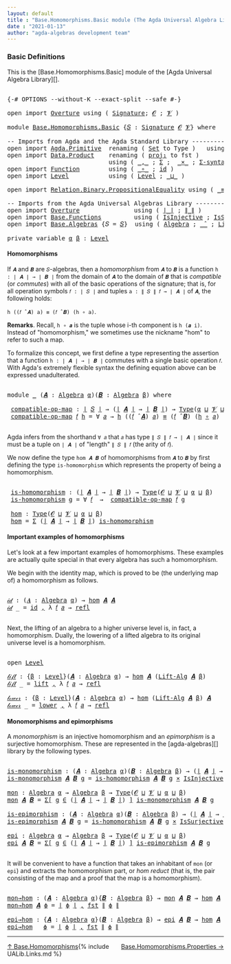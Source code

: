 ```yaml
---
layout: default
title : "Base.Homomorphisms.Basic module (The Agda Universal Algebra Library)"
date : "2021-01-13"
author: "agda-algebras development team"
---
```


### <a id="basic-definitions">Basic Definitions</a>

This is the [Base.Homomorphisms.Basic] module of the [Agda Universal Algebra Library][].

<pre class="Agda">

<a id="323" class="Symbol">{-#</a> <a id="327" class="Keyword">OPTIONS</a> <a id="335" class="Pragma">--without-K</a> <a id="347" class="Pragma">--exact-split</a> <a id="361" class="Pragma">--safe</a> <a id="368" class="Symbol">#-}</a>

<a id="373" class="Keyword">open</a> <a id="378" class="Keyword">import</a> <a id="385" href="Overture.html" class="Module">Overture</a> <a id="394" class="Keyword">using</a> <a id="400" class="Symbol">(</a> <a id="402" href="Overture.Signatures.html#3264" class="Function">Signature</a><a id="411" class="Symbol">;</a> <a id="413" href="Overture.Signatures.html#648" class="Generalizable">𝓞</a> <a id="415" class="Symbol">;</a> <a id="417" href="Overture.Signatures.html#650" class="Generalizable">𝓥</a> <a id="419" class="Symbol">)</a>

<a id="422" class="Keyword">module</a> <a id="429" href="Base.Homomorphisms.Basic.html" class="Module">Base.Homomorphisms.Basic</a> <a id="454" class="Symbol">{</a><a id="455" href="Base.Homomorphisms.Basic.html#455" class="Bound">𝑆</a> <a id="457" class="Symbol">:</a> <a id="459" href="Overture.Signatures.html#3264" class="Function">Signature</a> <a id="469" href="Overture.Signatures.html#648" class="Generalizable">𝓞</a> <a id="471" href="Overture.Signatures.html#650" class="Generalizable">𝓥</a><a id="472" class="Symbol">}</a> <a id="474" class="Keyword">where</a>

<a id="481" class="Comment">-- Imports from Agda and the Agda Standard Library --------------------------------</a>
<a id="565" class="Keyword">open</a> <a id="570" class="Keyword">import</a> <a id="577" href="Agda.Primitive.html" class="Module">Agda.Primitive</a>  <a id="593" class="Keyword">renaming</a> <a id="602" class="Symbol">(</a> <a id="604" href="Agda.Primitive.html#388" class="Primitive">Set</a> <a id="608" class="Symbol">to</a> <a id="611" class="Primitive">Type</a> <a id="616" class="Symbol">)</a>   <a id="620" class="Keyword">using</a> <a id="626" class="Symbol">()</a>
<a id="629" class="Keyword">open</a> <a id="634" class="Keyword">import</a> <a id="641" href="Data.Product.html" class="Module">Data.Product</a>    <a id="657" class="Keyword">renaming</a> <a id="666" class="Symbol">(</a> <a id="668" href="Data.Product.Base.html#636" class="Field">proj₁</a> <a id="674" class="Symbol">to</a> <a id="677" class="Field">fst</a> <a id="681" class="Symbol">)</a>
                            <a id="711" class="Keyword">using</a> <a id="717" class="Symbol">(</a> <a id="719" href="Agda.Builtin.Sigma.html#235" class="InductiveConstructor Operator">_,_</a> <a id="723" class="Symbol">;</a> <a id="725" href="Agda.Builtin.Sigma.html#165" class="Record">Σ</a> <a id="727" class="Symbol">;</a>  <a id="730" href="Data.Product.Base.html#1618" class="Function Operator">_×_</a> <a id="734" class="Symbol">;</a> <a id="736" href="Data.Product.Base.html#1244" class="Function">Σ-syntax</a><a id="744" class="Symbol">)</a>
<a id="746" class="Keyword">open</a> <a id="751" class="Keyword">import</a> <a id="758" href="Function.html" class="Module">Function</a>        <a id="774" class="Keyword">using</a> <a id="780" class="Symbol">(</a> <a id="782" href="Function.Base.html#1115" class="Function Operator">_∘_</a> <a id="786" class="Symbol">;</a> <a id="788" href="Function.Base.html#704" class="Function">id</a> <a id="791" class="Symbol">)</a>
<a id="793" class="Keyword">open</a> <a id="798" class="Keyword">import</a> <a id="805" href="Level.html" class="Module">Level</a>           <a id="821" class="Keyword">using</a> <a id="827" class="Symbol">(</a> <a id="829" href="Agda.Primitive.html#742" class="Postulate">Level</a> <a id="835" class="Symbol">;</a> <a id="837" href="Agda.Primitive.html#961" class="Primitive Operator">_⊔_</a> <a id="841" class="Symbol">)</a>

<a id="844" class="Keyword">open</a> <a id="849" class="Keyword">import</a> <a id="856" href="Relation.Binary.PropositionalEquality.html" class="Module">Relation.Binary.PropositionalEquality</a> <a id="894" class="Keyword">using</a> <a id="900" class="Symbol">(</a> <a id="902" href="Agda.Builtin.Equality.html#150" class="Datatype Operator">_≡_</a> <a id="906" class="Symbol">;</a> <a id="908" href="Agda.Builtin.Equality.html#207" class="InductiveConstructor">refl</a> <a id="913" class="Symbol">)</a>

<a id="916" class="Comment">-- Imports from the Agda Universal Algebras Library --------------------------------</a>
<a id="1001" class="Keyword">open</a> <a id="1006" class="Keyword">import</a> <a id="1013" href="Overture.html" class="Module">Overture</a>               <a id="1036" class="Keyword">using</a> <a id="1042" class="Symbol">(</a> <a id="1044" href="Overture.Basic.html#4325" class="Function Operator">∣_∣</a> <a id="1048" class="Symbol">;</a> <a id="1050" href="Overture.Basic.html#4363" class="Function Operator">∥_∥</a> <a id="1054" class="Symbol">)</a>
<a id="1056" class="Keyword">open</a> <a id="1061" class="Keyword">import</a> <a id="1068" href="Base.Functions.html" class="Module">Base.Functions</a>         <a id="1091" class="Keyword">using</a> <a id="1097" class="Symbol">(</a> <a id="1099" href="Base.Functions.Injective.html#1250" class="Function">IsInjective</a> <a id="1111" class="Symbol">;</a> <a id="1113" href="Base.Functions.Surjective.html#1792" class="Function">IsSurjective</a> <a id="1126" class="Symbol">)</a>
<a id="1128" class="Keyword">open</a> <a id="1133" class="Keyword">import</a> <a id="1140" href="Base.Algebras.html" class="Module">Base.Algebras</a> <a id="1154" class="Symbol">{</a><a id="1155" class="Argument">𝑆</a> <a id="1157" class="Symbol">=</a> <a id="1159" href="Base.Homomorphisms.Basic.html#455" class="Bound">𝑆</a><a id="1160" class="Symbol">}</a>  <a id="1163" class="Keyword">using</a> <a id="1169" class="Symbol">(</a> <a id="1171" href="Base.Algebras.Basic.html#2774" class="Function">Algebra</a> <a id="1179" class="Symbol">;</a> <a id="1181" href="Base.Algebras.Basic.html#5783" class="Function Operator">_̂_</a> <a id="1185" class="Symbol">;</a> <a id="1187" href="Base.Algebras.Basic.html#7180" class="Function">Lift-Alg</a> <a id="1196" class="Symbol">)</a>

<a id="1199" class="Keyword">private</a> <a id="1207" class="Keyword">variable</a> <a id="1216" href="Base.Homomorphisms.Basic.html#1216" class="Generalizable">α</a> <a id="1218" href="Base.Homomorphisms.Basic.html#1218" class="Generalizable">β</a> <a id="1220" class="Symbol">:</a> <a id="1222" href="Agda.Primitive.html#742" class="Postulate">Level</a>
</pre>

#### <a id="homomorphisms">Homomorphisms</a>

If `𝑨` and `𝑩` are `𝑆`-algebras, then a *homomorphism* from `𝑨` to `𝑩` is a
function `h : ∣ 𝑨 ∣ → ∣ 𝑩 ∣` from the domain of `𝑨` to the domain of `𝑩` that is
*compatible* (or *commutes*) with all of the basic operations of the signature;
that is, for all operation symbols `𝑓 : ∣ 𝑆 ∣` and tuples `a : ∥ 𝑆 ∥ 𝑓 → ∣ 𝑨 ∣` of
`𝑨`, the following holds:

`h ((𝑓 ̂ 𝑨) a) ≡ (𝑓 ̂ 𝑩) (h ∘ a)`.

**Remarks**. Recall, `h ∘ 𝒂` is the tuple whose i-th component is `h (𝒂 i)`.
Instead of "homomorphism," we sometimes use the nickname "hom" to refer to such
a map.

To formalize this concept, we first define a type representing the assertion that
a function `h : ∣ 𝑨 ∣ → ∣ 𝑩 ∣` commutes with a single basic operation `𝑓`.  With
Agda's extremely flexible syntax the defining equation above can be expressed
unadulterated.

<pre class="Agda">

<a id="2105" class="Keyword">module</a> <a id="2112" href="Base.Homomorphisms.Basic.html#2112" class="Module">_</a> <a id="2114" class="Symbol">(</a><a id="2115" href="Base.Homomorphisms.Basic.html#2115" class="Bound">𝑨</a> <a id="2117" class="Symbol">:</a> <a id="2119" href="Base.Algebras.Basic.html#2774" class="Function">Algebra</a> <a id="2127" href="Base.Homomorphisms.Basic.html#1216" class="Generalizable">α</a><a id="2128" class="Symbol">)(</a><a id="2130" href="Base.Homomorphisms.Basic.html#2130" class="Bound">𝑩</a> <a id="2132" class="Symbol">:</a> <a id="2134" href="Base.Algebras.Basic.html#2774" class="Function">Algebra</a> <a id="2142" href="Base.Homomorphisms.Basic.html#1218" class="Generalizable">β</a><a id="2143" class="Symbol">)</a> <a id="2145" class="Keyword">where</a>

 <a id="2153" href="Base.Homomorphisms.Basic.html#2153" class="Function">compatible-op-map</a> <a id="2171" class="Symbol">:</a> <a id="2173" href="Overture.Basic.html#4325" class="Function Operator">∣</a> <a id="2175" href="Base.Homomorphisms.Basic.html#455" class="Bound">𝑆</a> <a id="2177" href="Overture.Basic.html#4325" class="Function Operator">∣</a> <a id="2179" class="Symbol">→</a> <a id="2181" class="Symbol">(</a><a id="2182" href="Overture.Basic.html#4325" class="Function Operator">∣</a> <a id="2184" href="Base.Homomorphisms.Basic.html#2115" class="Bound">𝑨</a> <a id="2186" href="Overture.Basic.html#4325" class="Function Operator">∣</a> <a id="2188" class="Symbol">→</a> <a id="2190" href="Overture.Basic.html#4325" class="Function Operator">∣</a> <a id="2192" href="Base.Homomorphisms.Basic.html#2130" class="Bound">𝑩</a> <a id="2194" href="Overture.Basic.html#4325" class="Function Operator">∣</a><a id="2195" class="Symbol">)</a> <a id="2197" class="Symbol">→</a> <a id="2199" href="Base.Homomorphisms.Basic.html#611" class="Primitive">Type</a><a id="2203" class="Symbol">(</a><a id="2204" href="Base.Homomorphisms.Basic.html#2127" class="Bound">α</a> <a id="2206" href="Agda.Primitive.html#961" class="Primitive Operator">⊔</a> <a id="2208" href="Base.Homomorphisms.Basic.html#471" class="Bound">𝓥</a> <a id="2210" href="Agda.Primitive.html#961" class="Primitive Operator">⊔</a> <a id="2212" href="Base.Homomorphisms.Basic.html#2142" class="Bound">β</a><a id="2213" class="Symbol">)</a>
 <a id="2216" href="Base.Homomorphisms.Basic.html#2153" class="Function">compatible-op-map</a> <a id="2234" href="Base.Homomorphisms.Basic.html#2234" class="Bound">𝑓</a> <a id="2236" href="Base.Homomorphisms.Basic.html#2236" class="Bound">h</a> <a id="2238" class="Symbol">=</a> <a id="2240" class="Symbol">∀</a> <a id="2242" href="Base.Homomorphisms.Basic.html#2242" class="Bound">𝑎</a> <a id="2244" class="Symbol">→</a> <a id="2246" href="Base.Homomorphisms.Basic.html#2236" class="Bound">h</a> <a id="2248" class="Symbol">((</a><a id="2250" href="Base.Homomorphisms.Basic.html#2234" class="Bound">𝑓</a> <a id="2252" href="Base.Algebras.Basic.html#5783" class="Function Operator">̂</a> <a id="2254" href="Base.Homomorphisms.Basic.html#2115" class="Bound">𝑨</a><a id="2255" class="Symbol">)</a> <a id="2257" href="Base.Homomorphisms.Basic.html#2242" class="Bound">𝑎</a><a id="2258" class="Symbol">)</a> <a id="2260" href="Agda.Builtin.Equality.html#150" class="Datatype Operator">≡</a> <a id="2262" class="Symbol">(</a><a id="2263" href="Base.Homomorphisms.Basic.html#2234" class="Bound">𝑓</a> <a id="2265" href="Base.Algebras.Basic.html#5783" class="Function Operator">̂</a> <a id="2267" href="Base.Homomorphisms.Basic.html#2130" class="Bound">𝑩</a><a id="2268" class="Symbol">)</a> <a id="2270" class="Symbol">(</a><a id="2271" href="Base.Homomorphisms.Basic.html#2236" class="Bound">h</a> <a id="2273" href="Function.Base.html#1115" class="Function Operator">∘</a> <a id="2275" href="Base.Homomorphisms.Basic.html#2242" class="Bound">𝑎</a><a id="2276" class="Symbol">)</a>

</pre>

Agda infers from the shorthand `∀ 𝑎` that `𝑎` has type `∥ 𝑆 ∥ 𝑓 → ∣ 𝑨 ∣` since it
must be a tuple on `∣ 𝑨 ∣` of "length" `∥ 𝑆 ∥ 𝑓` (the arity of `𝑓`).

We now define the type `hom 𝑨 𝑩` of homomorphisms from `𝑨` to `𝑩` by first
defining the type `is-homomorphism` which represents the property of being a
homomorphism.

<pre class="Agda">

 <a id="2625" href="Base.Homomorphisms.Basic.html#2625" class="Function">is-homomorphism</a> <a id="2641" class="Symbol">:</a> <a id="2643" class="Symbol">(</a><a id="2644" href="Overture.Basic.html#4325" class="Function Operator">∣</a> <a id="2646" href="Base.Homomorphisms.Basic.html#2115" class="Bound">𝑨</a> <a id="2648" href="Overture.Basic.html#4325" class="Function Operator">∣</a> <a id="2650" class="Symbol">→</a> <a id="2652" href="Overture.Basic.html#4325" class="Function Operator">∣</a> <a id="2654" href="Base.Homomorphisms.Basic.html#2130" class="Bound">𝑩</a> <a id="2656" href="Overture.Basic.html#4325" class="Function Operator">∣</a><a id="2657" class="Symbol">)</a> <a id="2659" class="Symbol">→</a> <a id="2661" href="Base.Homomorphisms.Basic.html#611" class="Primitive">Type</a><a id="2665" class="Symbol">(</a><a id="2666" href="Base.Homomorphisms.Basic.html#469" class="Bound">𝓞</a> <a id="2668" href="Agda.Primitive.html#961" class="Primitive Operator">⊔</a> <a id="2670" href="Base.Homomorphisms.Basic.html#471" class="Bound">𝓥</a> <a id="2672" href="Agda.Primitive.html#961" class="Primitive Operator">⊔</a> <a id="2674" href="Base.Homomorphisms.Basic.html#2127" class="Bound">α</a> <a id="2676" href="Agda.Primitive.html#961" class="Primitive Operator">⊔</a> <a id="2678" href="Base.Homomorphisms.Basic.html#2142" class="Bound">β</a><a id="2679" class="Symbol">)</a>
 <a id="2682" href="Base.Homomorphisms.Basic.html#2625" class="Function">is-homomorphism</a> <a id="2698" href="Base.Homomorphisms.Basic.html#2698" class="Bound">g</a> <a id="2700" class="Symbol">=</a> <a id="2702" class="Symbol">∀</a> <a id="2704" href="Base.Homomorphisms.Basic.html#2704" class="Bound">𝑓</a>  <a id="2707" class="Symbol">→</a>  <a id="2710" href="Base.Homomorphisms.Basic.html#2153" class="Function">compatible-op-map</a> <a id="2728" href="Base.Homomorphisms.Basic.html#2704" class="Bound">𝑓</a> <a id="2730" href="Base.Homomorphisms.Basic.html#2698" class="Bound">g</a>

 <a id="2734" href="Base.Homomorphisms.Basic.html#2734" class="Function">hom</a> <a id="2738" class="Symbol">:</a> <a id="2740" href="Base.Homomorphisms.Basic.html#611" class="Primitive">Type</a><a id="2744" class="Symbol">(</a><a id="2745" href="Base.Homomorphisms.Basic.html#469" class="Bound">𝓞</a> <a id="2747" href="Agda.Primitive.html#961" class="Primitive Operator">⊔</a> <a id="2749" href="Base.Homomorphisms.Basic.html#471" class="Bound">𝓥</a> <a id="2751" href="Agda.Primitive.html#961" class="Primitive Operator">⊔</a> <a id="2753" href="Base.Homomorphisms.Basic.html#2127" class="Bound">α</a> <a id="2755" href="Agda.Primitive.html#961" class="Primitive Operator">⊔</a> <a id="2757" href="Base.Homomorphisms.Basic.html#2142" class="Bound">β</a><a id="2758" class="Symbol">)</a>
 <a id="2761" href="Base.Homomorphisms.Basic.html#2734" class="Function">hom</a> <a id="2765" class="Symbol">=</a> <a id="2767" href="Agda.Builtin.Sigma.html#165" class="Record">Σ</a> <a id="2769" class="Symbol">(</a><a id="2770" href="Overture.Basic.html#4325" class="Function Operator">∣</a> <a id="2772" href="Base.Homomorphisms.Basic.html#2115" class="Bound">𝑨</a> <a id="2774" href="Overture.Basic.html#4325" class="Function Operator">∣</a> <a id="2776" class="Symbol">→</a> <a id="2778" href="Overture.Basic.html#4325" class="Function Operator">∣</a> <a id="2780" href="Base.Homomorphisms.Basic.html#2130" class="Bound">𝑩</a> <a id="2782" href="Overture.Basic.html#4325" class="Function Operator">∣</a><a id="2783" class="Symbol">)</a> <a id="2785" href="Base.Homomorphisms.Basic.html#2625" class="Function">is-homomorphism</a>
</pre>


#### <a id="important-exmples-of-homomorphisms">Important examples of homomorphisms</a>

Let's look at a few important examples of homomorphisms. These examples are
actually quite special in that every algebra has such a homomorphism.

We begin with the identity map, which is proved to be (the underlying map of) a
homomorphism as follows.

<pre class="Agda">

<a id="𝒾𝒹"></a><a id="3170" href="Base.Homomorphisms.Basic.html#3170" class="Function">𝒾𝒹</a> <a id="3173" class="Symbol">:</a> <a id="3175" class="Symbol">(</a><a id="3176" href="Base.Homomorphisms.Basic.html#3176" class="Bound">𝑨</a> <a id="3178" class="Symbol">:</a> <a id="3180" href="Base.Algebras.Basic.html#2774" class="Function">Algebra</a> <a id="3188" href="Base.Homomorphisms.Basic.html#1216" class="Generalizable">α</a><a id="3189" class="Symbol">)</a> <a id="3191" class="Symbol">→</a> <a id="3193" href="Base.Homomorphisms.Basic.html#2734" class="Function">hom</a> <a id="3197" href="Base.Homomorphisms.Basic.html#3176" class="Bound">𝑨</a> <a id="3199" href="Base.Homomorphisms.Basic.html#3176" class="Bound">𝑨</a>
<a id="3201" href="Base.Homomorphisms.Basic.html#3170" class="Function">𝒾𝒹</a> <a id="3204" class="Symbol">_</a> <a id="3206" class="Symbol">=</a> <a id="3208" href="Function.Base.html#704" class="Function">id</a> <a id="3211" href="Agda.Builtin.Sigma.html#235" class="InductiveConstructor Operator">,</a> <a id="3213" class="Symbol">λ</a> <a id="3215" href="Base.Homomorphisms.Basic.html#3215" class="Bound">𝑓</a> <a id="3217" href="Base.Homomorphisms.Basic.html#3217" class="Bound">𝑎</a> <a id="3219" class="Symbol">→</a> <a id="3221" href="Agda.Builtin.Equality.html#207" class="InductiveConstructor">refl</a>

</pre>

Next, the lifting of an algebra to a higher universe level is, in fact, a
homomorphism. Dually, the lowering of a lifted algebra to its original universe
level is a homomorphism.

<pre class="Agda">

<a id="3433" class="Keyword">open</a> <a id="3438" href="Level.html" class="Module">Level</a>

<a id="𝓁𝒾𝒻𝓉"></a><a id="3445" href="Base.Homomorphisms.Basic.html#3445" class="Function">𝓁𝒾𝒻𝓉</a> <a id="3450" class="Symbol">:</a> <a id="3452" class="Symbol">{</a><a id="3453" href="Base.Homomorphisms.Basic.html#3453" class="Bound">β</a> <a id="3455" class="Symbol">:</a> <a id="3457" href="Agda.Primitive.html#742" class="Postulate">Level</a><a id="3462" class="Symbol">}(</a><a id="3464" href="Base.Homomorphisms.Basic.html#3464" class="Bound">𝑨</a> <a id="3466" class="Symbol">:</a> <a id="3468" href="Base.Algebras.Basic.html#2774" class="Function">Algebra</a> <a id="3476" href="Base.Homomorphisms.Basic.html#1216" class="Generalizable">α</a><a id="3477" class="Symbol">)</a> <a id="3479" class="Symbol">→</a> <a id="3481" href="Base.Homomorphisms.Basic.html#2734" class="Function">hom</a> <a id="3485" href="Base.Homomorphisms.Basic.html#3464" class="Bound">𝑨</a> <a id="3487" class="Symbol">(</a><a id="3488" href="Base.Algebras.Basic.html#7180" class="Function">Lift-Alg</a> <a id="3497" href="Base.Homomorphisms.Basic.html#3464" class="Bound">𝑨</a> <a id="3499" href="Base.Homomorphisms.Basic.html#3453" class="Bound">β</a><a id="3500" class="Symbol">)</a>
<a id="3502" href="Base.Homomorphisms.Basic.html#3445" class="Function">𝓁𝒾𝒻𝓉</a> <a id="3507" class="Symbol">_</a> <a id="3509" class="Symbol">=</a> <a id="3511" href="Level.html#466" class="InductiveConstructor">lift</a> <a id="3516" href="Agda.Builtin.Sigma.html#235" class="InductiveConstructor Operator">,</a> <a id="3518" class="Symbol">λ</a> <a id="3520" href="Base.Homomorphisms.Basic.html#3520" class="Bound">𝑓</a> <a id="3522" href="Base.Homomorphisms.Basic.html#3522" class="Bound">𝑎</a> <a id="3524" class="Symbol">→</a> <a id="3526" href="Agda.Builtin.Equality.html#207" class="InductiveConstructor">refl</a>

<a id="𝓁ℴ𝓌ℯ𝓇"></a><a id="3532" href="Base.Homomorphisms.Basic.html#3532" class="Function">𝓁ℴ𝓌ℯ𝓇</a> <a id="3538" class="Symbol">:</a> <a id="3540" class="Symbol">{</a><a id="3541" href="Base.Homomorphisms.Basic.html#3541" class="Bound">β</a> <a id="3543" class="Symbol">:</a> <a id="3545" href="Agda.Primitive.html#742" class="Postulate">Level</a><a id="3550" class="Symbol">}(</a><a id="3552" href="Base.Homomorphisms.Basic.html#3552" class="Bound">𝑨</a> <a id="3554" class="Symbol">:</a> <a id="3556" href="Base.Algebras.Basic.html#2774" class="Function">Algebra</a> <a id="3564" href="Base.Homomorphisms.Basic.html#1216" class="Generalizable">α</a><a id="3565" class="Symbol">)</a> <a id="3567" class="Symbol">→</a> <a id="3569" href="Base.Homomorphisms.Basic.html#2734" class="Function">hom</a> <a id="3573" class="Symbol">(</a><a id="3574" href="Base.Algebras.Basic.html#7180" class="Function">Lift-Alg</a> <a id="3583" href="Base.Homomorphisms.Basic.html#3552" class="Bound">𝑨</a> <a id="3585" href="Base.Homomorphisms.Basic.html#3541" class="Bound">β</a><a id="3586" class="Symbol">)</a> <a id="3588" href="Base.Homomorphisms.Basic.html#3552" class="Bound">𝑨</a>
<a id="3590" href="Base.Homomorphisms.Basic.html#3532" class="Function">𝓁ℴ𝓌ℯ𝓇</a> <a id="3596" class="Symbol">_</a> <a id="3598" class="Symbol">=</a> <a id="3600" href="Level.html#479" class="Field">lower</a> <a id="3606" href="Agda.Builtin.Sigma.html#235" class="InductiveConstructor Operator">,</a> <a id="3608" class="Symbol">λ</a> <a id="3610" href="Base.Homomorphisms.Basic.html#3610" class="Bound">𝑓</a> <a id="3612" href="Base.Homomorphisms.Basic.html#3612" class="Bound">𝑎</a> <a id="3614" class="Symbol">→</a> <a id="3616" href="Agda.Builtin.Equality.html#207" class="InductiveConstructor">refl</a>
</pre>


#### <a id="monomorphisms-and-epimorphisms">Monomorphisms and epimorphisms</a>

A *monomorphism* is an injective homomorphism and an *epimorphism* is a surjective
homomorphism. These are represented in the [agda-algebras][] library by the following
types.

<pre class="Agda">

<a id="is-monomorphism"></a><a id="3905" href="Base.Homomorphisms.Basic.html#3905" class="Function">is-monomorphism</a> <a id="3921" class="Symbol">:</a> <a id="3923" class="Symbol">(</a><a id="3924" href="Base.Homomorphisms.Basic.html#3924" class="Bound">𝑨</a> <a id="3926" class="Symbol">:</a> <a id="3928" href="Base.Algebras.Basic.html#2774" class="Function">Algebra</a> <a id="3936" href="Base.Homomorphisms.Basic.html#1216" class="Generalizable">α</a><a id="3937" class="Symbol">)(</a><a id="3939" href="Base.Homomorphisms.Basic.html#3939" class="Bound">𝑩</a> <a id="3941" class="Symbol">:</a> <a id="3943" href="Base.Algebras.Basic.html#2774" class="Function">Algebra</a> <a id="3951" href="Base.Homomorphisms.Basic.html#1218" class="Generalizable">β</a><a id="3952" class="Symbol">)</a> <a id="3954" class="Symbol">→</a> <a id="3956" class="Symbol">(</a><a id="3957" href="Overture.Basic.html#4325" class="Function Operator">∣</a> <a id="3959" href="Base.Homomorphisms.Basic.html#3924" class="Bound">𝑨</a> <a id="3961" href="Overture.Basic.html#4325" class="Function Operator">∣</a> <a id="3963" class="Symbol">→</a> <a id="3965" href="Overture.Basic.html#4325" class="Function Operator">∣</a> <a id="3967" href="Base.Homomorphisms.Basic.html#3939" class="Bound">𝑩</a> <a id="3969" href="Overture.Basic.html#4325" class="Function Operator">∣</a><a id="3970" class="Symbol">)</a> <a id="3972" class="Symbol">→</a> <a id="3974" href="Base.Homomorphisms.Basic.html#611" class="Primitive">Type</a> <a id="3979" class="Symbol">_</a>
<a id="3981" href="Base.Homomorphisms.Basic.html#3905" class="Function">is-monomorphism</a> <a id="3997" href="Base.Homomorphisms.Basic.html#3997" class="Bound">𝑨</a> <a id="3999" href="Base.Homomorphisms.Basic.html#3999" class="Bound">𝑩</a> <a id="4001" href="Base.Homomorphisms.Basic.html#4001" class="Bound">g</a> <a id="4003" class="Symbol">=</a> <a id="4005" href="Base.Homomorphisms.Basic.html#2625" class="Function">is-homomorphism</a> <a id="4021" href="Base.Homomorphisms.Basic.html#3997" class="Bound">𝑨</a> <a id="4023" href="Base.Homomorphisms.Basic.html#3999" class="Bound">𝑩</a> <a id="4025" href="Base.Homomorphisms.Basic.html#4001" class="Bound">g</a> <a id="4027" href="Data.Product.Base.html#1618" class="Function Operator">×</a> <a id="4029" href="Base.Functions.Injective.html#1250" class="Function">IsInjective</a> <a id="4041" href="Base.Homomorphisms.Basic.html#4001" class="Bound">g</a>

<a id="mon"></a><a id="4044" href="Base.Homomorphisms.Basic.html#4044" class="Function">mon</a> <a id="4048" class="Symbol">:</a> <a id="4050" href="Base.Algebras.Basic.html#2774" class="Function">Algebra</a> <a id="4058" href="Base.Homomorphisms.Basic.html#1216" class="Generalizable">α</a> <a id="4060" class="Symbol">→</a> <a id="4062" href="Base.Algebras.Basic.html#2774" class="Function">Algebra</a> <a id="4070" href="Base.Homomorphisms.Basic.html#1218" class="Generalizable">β</a> <a id="4072" class="Symbol">→</a> <a id="4074" href="Base.Homomorphisms.Basic.html#611" class="Primitive">Type</a><a id="4078" class="Symbol">(</a><a id="4079" href="Base.Homomorphisms.Basic.html#469" class="Bound">𝓞</a> <a id="4081" href="Agda.Primitive.html#961" class="Primitive Operator">⊔</a> <a id="4083" href="Base.Homomorphisms.Basic.html#471" class="Bound">𝓥</a> <a id="4085" href="Agda.Primitive.html#961" class="Primitive Operator">⊔</a> <a id="4087" href="Base.Homomorphisms.Basic.html#1216" class="Generalizable">α</a> <a id="4089" href="Agda.Primitive.html#961" class="Primitive Operator">⊔</a> <a id="4091" href="Base.Homomorphisms.Basic.html#1218" class="Generalizable">β</a><a id="4092" class="Symbol">)</a>
<a id="4094" href="Base.Homomorphisms.Basic.html#4044" class="Function">mon</a> <a id="4098" href="Base.Homomorphisms.Basic.html#4098" class="Bound">𝑨</a> <a id="4100" href="Base.Homomorphisms.Basic.html#4100" class="Bound">𝑩</a> <a id="4102" class="Symbol">=</a> <a id="4104" href="Data.Product.Base.html#1244" class="Function">Σ[</a> <a id="4107" href="Base.Homomorphisms.Basic.html#4107" class="Bound">g</a> <a id="4109" href="Data.Product.Base.html#1244" class="Function">∈</a> <a id="4111" class="Symbol">(</a><a id="4112" href="Overture.Basic.html#4325" class="Function Operator">∣</a> <a id="4114" href="Base.Homomorphisms.Basic.html#4098" class="Bound">𝑨</a> <a id="4116" href="Overture.Basic.html#4325" class="Function Operator">∣</a> <a id="4118" class="Symbol">→</a> <a id="4120" href="Overture.Basic.html#4325" class="Function Operator">∣</a> <a id="4122" href="Base.Homomorphisms.Basic.html#4100" class="Bound">𝑩</a> <a id="4124" href="Overture.Basic.html#4325" class="Function Operator">∣</a><a id="4125" class="Symbol">)</a> <a id="4127" href="Data.Product.Base.html#1244" class="Function">]</a> <a id="4129" href="Base.Homomorphisms.Basic.html#3905" class="Function">is-monomorphism</a> <a id="4145" href="Base.Homomorphisms.Basic.html#4098" class="Bound">𝑨</a> <a id="4147" href="Base.Homomorphisms.Basic.html#4100" class="Bound">𝑩</a> <a id="4149" href="Base.Homomorphisms.Basic.html#4107" class="Bound">g</a>

<a id="is-epimorphism"></a><a id="4152" href="Base.Homomorphisms.Basic.html#4152" class="Function">is-epimorphism</a> <a id="4167" class="Symbol">:</a> <a id="4169" class="Symbol">(</a><a id="4170" href="Base.Homomorphisms.Basic.html#4170" class="Bound">𝑨</a> <a id="4172" class="Symbol">:</a> <a id="4174" href="Base.Algebras.Basic.html#2774" class="Function">Algebra</a> <a id="4182" href="Base.Homomorphisms.Basic.html#1216" class="Generalizable">α</a><a id="4183" class="Symbol">)(</a><a id="4185" href="Base.Homomorphisms.Basic.html#4185" class="Bound">𝑩</a> <a id="4187" class="Symbol">:</a> <a id="4189" href="Base.Algebras.Basic.html#2774" class="Function">Algebra</a> <a id="4197" href="Base.Homomorphisms.Basic.html#1218" class="Generalizable">β</a><a id="4198" class="Symbol">)</a> <a id="4200" class="Symbol">→</a> <a id="4202" class="Symbol">(</a><a id="4203" href="Overture.Basic.html#4325" class="Function Operator">∣</a> <a id="4205" href="Base.Homomorphisms.Basic.html#4170" class="Bound">𝑨</a> <a id="4207" href="Overture.Basic.html#4325" class="Function Operator">∣</a> <a id="4209" class="Symbol">→</a> <a id="4211" href="Overture.Basic.html#4325" class="Function Operator">∣</a> <a id="4213" href="Base.Homomorphisms.Basic.html#4185" class="Bound">𝑩</a> <a id="4215" href="Overture.Basic.html#4325" class="Function Operator">∣</a><a id="4216" class="Symbol">)</a> <a id="4218" class="Symbol">→</a> <a id="4220" href="Base.Homomorphisms.Basic.html#611" class="Primitive">Type</a> <a id="4225" class="Symbol">_</a>
<a id="4227" href="Base.Homomorphisms.Basic.html#4152" class="Function">is-epimorphism</a> <a id="4242" href="Base.Homomorphisms.Basic.html#4242" class="Bound">𝑨</a> <a id="4244" href="Base.Homomorphisms.Basic.html#4244" class="Bound">𝑩</a> <a id="4246" href="Base.Homomorphisms.Basic.html#4246" class="Bound">g</a> <a id="4248" class="Symbol">=</a> <a id="4250" href="Base.Homomorphisms.Basic.html#2625" class="Function">is-homomorphism</a> <a id="4266" href="Base.Homomorphisms.Basic.html#4242" class="Bound">𝑨</a> <a id="4268" href="Base.Homomorphisms.Basic.html#4244" class="Bound">𝑩</a> <a id="4270" href="Base.Homomorphisms.Basic.html#4246" class="Bound">g</a> <a id="4272" href="Data.Product.Base.html#1618" class="Function Operator">×</a> <a id="4274" href="Base.Functions.Surjective.html#1792" class="Function">IsSurjective</a> <a id="4287" href="Base.Homomorphisms.Basic.html#4246" class="Bound">g</a>

<a id="epi"></a><a id="4290" href="Base.Homomorphisms.Basic.html#4290" class="Function">epi</a> <a id="4294" class="Symbol">:</a> <a id="4296" href="Base.Algebras.Basic.html#2774" class="Function">Algebra</a> <a id="4304" href="Base.Homomorphisms.Basic.html#1216" class="Generalizable">α</a> <a id="4306" class="Symbol">→</a> <a id="4308" href="Base.Algebras.Basic.html#2774" class="Function">Algebra</a> <a id="4316" href="Base.Homomorphisms.Basic.html#1218" class="Generalizable">β</a> <a id="4318" class="Symbol">→</a> <a id="4320" href="Base.Homomorphisms.Basic.html#611" class="Primitive">Type</a><a id="4324" class="Symbol">(</a><a id="4325" href="Base.Homomorphisms.Basic.html#469" class="Bound">𝓞</a> <a id="4327" href="Agda.Primitive.html#961" class="Primitive Operator">⊔</a> <a id="4329" href="Base.Homomorphisms.Basic.html#471" class="Bound">𝓥</a> <a id="4331" href="Agda.Primitive.html#961" class="Primitive Operator">⊔</a> <a id="4333" href="Base.Homomorphisms.Basic.html#1216" class="Generalizable">α</a> <a id="4335" href="Agda.Primitive.html#961" class="Primitive Operator">⊔</a> <a id="4337" href="Base.Homomorphisms.Basic.html#1218" class="Generalizable">β</a><a id="4338" class="Symbol">)</a>
<a id="4340" href="Base.Homomorphisms.Basic.html#4290" class="Function">epi</a> <a id="4344" href="Base.Homomorphisms.Basic.html#4344" class="Bound">𝑨</a> <a id="4346" href="Base.Homomorphisms.Basic.html#4346" class="Bound">𝑩</a> <a id="4348" class="Symbol">=</a> <a id="4350" href="Data.Product.Base.html#1244" class="Function">Σ[</a> <a id="4353" href="Base.Homomorphisms.Basic.html#4353" class="Bound">g</a> <a id="4355" href="Data.Product.Base.html#1244" class="Function">∈</a> <a id="4357" class="Symbol">(</a><a id="4358" href="Overture.Basic.html#4325" class="Function Operator">∣</a> <a id="4360" href="Base.Homomorphisms.Basic.html#4344" class="Bound">𝑨</a> <a id="4362" href="Overture.Basic.html#4325" class="Function Operator">∣</a> <a id="4364" class="Symbol">→</a> <a id="4366" href="Overture.Basic.html#4325" class="Function Operator">∣</a> <a id="4368" href="Base.Homomorphisms.Basic.html#4346" class="Bound">𝑩</a> <a id="4370" href="Overture.Basic.html#4325" class="Function Operator">∣</a><a id="4371" class="Symbol">)</a> <a id="4373" href="Data.Product.Base.html#1244" class="Function">]</a> <a id="4375" href="Base.Homomorphisms.Basic.html#4152" class="Function">is-epimorphism</a> <a id="4390" href="Base.Homomorphisms.Basic.html#4344" class="Bound">𝑨</a> <a id="4392" href="Base.Homomorphisms.Basic.html#4346" class="Bound">𝑩</a> <a id="4394" href="Base.Homomorphisms.Basic.html#4353" class="Bound">g</a>

</pre>

It will be convenient to have a function that takes an inhabitant of `mon` (or
`epi`) and extracts the homomorphism part, or *hom reduct* (that is, the pair
consisting of the map and a proof that the map is a homomorphism).

<pre class="Agda">

<a id="mon→hom"></a><a id="4648" href="Base.Homomorphisms.Basic.html#4648" class="Function">mon→hom</a> <a id="4656" class="Symbol">:</a> <a id="4658" class="Symbol">(</a><a id="4659" href="Base.Homomorphisms.Basic.html#4659" class="Bound">𝑨</a> <a id="4661" class="Symbol">:</a> <a id="4663" href="Base.Algebras.Basic.html#2774" class="Function">Algebra</a> <a id="4671" href="Base.Homomorphisms.Basic.html#1216" class="Generalizable">α</a><a id="4672" class="Symbol">){</a><a id="4674" href="Base.Homomorphisms.Basic.html#4674" class="Bound">𝑩</a> <a id="4676" class="Symbol">:</a> <a id="4678" href="Base.Algebras.Basic.html#2774" class="Function">Algebra</a> <a id="4686" href="Base.Homomorphisms.Basic.html#1218" class="Generalizable">β</a><a id="4687" class="Symbol">}</a> <a id="4689" class="Symbol">→</a> <a id="4691" href="Base.Homomorphisms.Basic.html#4044" class="Function">mon</a> <a id="4695" href="Base.Homomorphisms.Basic.html#4659" class="Bound">𝑨</a> <a id="4697" href="Base.Homomorphisms.Basic.html#4674" class="Bound">𝑩</a> <a id="4699" class="Symbol">→</a> <a id="4701" href="Base.Homomorphisms.Basic.html#2734" class="Function">hom</a> <a id="4705" href="Base.Homomorphisms.Basic.html#4659" class="Bound">𝑨</a> <a id="4707" href="Base.Homomorphisms.Basic.html#4674" class="Bound">𝑩</a>
<a id="4709" href="Base.Homomorphisms.Basic.html#4648" class="Function">mon→hom</a> <a id="4717" href="Base.Homomorphisms.Basic.html#4717" class="Bound">𝑨</a> <a id="4719" href="Base.Homomorphisms.Basic.html#4719" class="Bound">ϕ</a> <a id="4721" class="Symbol">=</a> <a id="4723" href="Overture.Basic.html#4325" class="Function Operator">∣</a> <a id="4725" href="Base.Homomorphisms.Basic.html#4719" class="Bound">ϕ</a> <a id="4727" href="Overture.Basic.html#4325" class="Function Operator">∣</a> <a id="4729" href="Agda.Builtin.Sigma.html#235" class="InductiveConstructor Operator">,</a> <a id="4731" href="Base.Homomorphisms.Basic.html#677" class="Field">fst</a> <a id="4735" href="Overture.Basic.html#4363" class="Function Operator">∥</a> <a id="4737" href="Base.Homomorphisms.Basic.html#4719" class="Bound">ϕ</a> <a id="4739" href="Overture.Basic.html#4363" class="Function Operator">∥</a>

<a id="epi→hom"></a><a id="4742" href="Base.Homomorphisms.Basic.html#4742" class="Function">epi→hom</a> <a id="4750" class="Symbol">:</a> <a id="4752" class="Symbol">{</a><a id="4753" href="Base.Homomorphisms.Basic.html#4753" class="Bound">𝑨</a> <a id="4755" class="Symbol">:</a> <a id="4757" href="Base.Algebras.Basic.html#2774" class="Function">Algebra</a> <a id="4765" href="Base.Homomorphisms.Basic.html#1216" class="Generalizable">α</a><a id="4766" class="Symbol">}(</a><a id="4768" href="Base.Homomorphisms.Basic.html#4768" class="Bound">𝑩</a> <a id="4770" class="Symbol">:</a> <a id="4772" href="Base.Algebras.Basic.html#2774" class="Function">Algebra</a> <a id="4780" href="Base.Homomorphisms.Basic.html#1218" class="Generalizable">β</a><a id="4781" class="Symbol">)</a> <a id="4783" class="Symbol">→</a> <a id="4785" href="Base.Homomorphisms.Basic.html#4290" class="Function">epi</a> <a id="4789" href="Base.Homomorphisms.Basic.html#4753" class="Bound">𝑨</a> <a id="4791" href="Base.Homomorphisms.Basic.html#4768" class="Bound">𝑩</a> <a id="4793" class="Symbol">→</a> <a id="4795" href="Base.Homomorphisms.Basic.html#2734" class="Function">hom</a> <a id="4799" href="Base.Homomorphisms.Basic.html#4753" class="Bound">𝑨</a> <a id="4801" href="Base.Homomorphisms.Basic.html#4768" class="Bound">𝑩</a>
<a id="4803" href="Base.Homomorphisms.Basic.html#4742" class="Function">epi→hom</a> <a id="4811" class="Symbol">_</a> <a id="4813" href="Base.Homomorphisms.Basic.html#4813" class="Bound">ϕ</a> <a id="4815" class="Symbol">=</a> <a id="4817" href="Overture.Basic.html#4325" class="Function Operator">∣</a> <a id="4819" href="Base.Homomorphisms.Basic.html#4813" class="Bound">ϕ</a> <a id="4821" href="Overture.Basic.html#4325" class="Function Operator">∣</a> <a id="4823" href="Agda.Builtin.Sigma.html#235" class="InductiveConstructor Operator">,</a> <a id="4825" href="Base.Homomorphisms.Basic.html#677" class="Field">fst</a> <a id="4829" href="Overture.Basic.html#4363" class="Function Operator">∥</a> <a id="4831" href="Base.Homomorphisms.Basic.html#4813" class="Bound">ϕ</a> <a id="4833" href="Overture.Basic.html#4363" class="Function Operator">∥</a>
</pre>

---------------------------------

<span style="float:left;">[↑ Base.Homomorphisms](Base.Homomorphisms.html)</span>
<span style="float:right;">[Base.Homomorphisms.Properties →](Base.Homomorphisms.Properties.html)</span>

{% include UALib.Links.md %}
